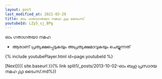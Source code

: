 ```yaml
---
layout: post
last_modified_at: 2021-03-29
title: ഓം ഗതാഗതയാ നമഹ ൧൧ ടൈംസ്
youtubeId: LZy5_sj_BPg
---
```

 
 
 ഓം ഗതാഗതയാ നമഹ 
 
 -  ആരാണ് പ്രത്യക്ഷപ്പെടുകയും അപ്രത്യക്ഷമാവുകയും ചെയ്യുന്നത് 
 
  
 
  
 
 
 
 
 
 


{% include youtubePlayer.html id=page.youtubeId %}
 
[Next]({{ site.baseurl }}{% link  split1/_posts/2013-10-02-ഓം ബഹു പ്രസാദയ നമഹ ൧൧ ടൈംസ്.md%})
 
